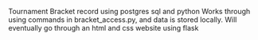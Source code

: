 Tournament Bracket record using postgres sql and python
Works through using commands in bracket_access.py, and data is stored locally. Will eventually go through an html and css website using flask